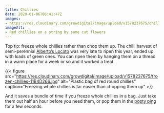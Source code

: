 ```yaml
---
title: Chillies
date: 2020-01-06T06:41:47Z
images:
- https://res.cloudinary.com/growdigital/image/upload/v1578237675/chilli-string-CF33C965.jpg
imageAlt:
- Red chillies on a string by some cut flowers
---
```


Top tip: freeze whole chillies rather than chop them up. The chilli harvest of semi-perennial [Alberto’s Locoto](https://www.realseeds.co.uk/hotpeppers.html) was very late to ripen this year, ended up with loads of green ones. You can ripen them by hanging them on a thread in a warm place for a week or so and it worked a treat.

{{< figure src="https://res.cloudinary.com/growdigital/image/upload/v1578237675/frozen-chillies-11B4D266.jpg" alt="Plastic bag of red round chillies" caption="Freezing whole chillies is far easier than chopping them up" >}}

And it saves a bundle of time if you freeze whole chillies in a bag. Just take them out half an hour before you need them, or pop them in the [popty ping](https://www.walesonline.co.uk/lifestyle/fun-stuff/24-welsh-words-phrases-just-6387661) for a few seconds.
